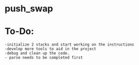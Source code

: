 # push_swap
# To-Do:
    -initialize 2 stacks and start working on the instructions
    -develop more tools to aid in the project
    -debug and clean up the code.
    - parse needs to be completed first
